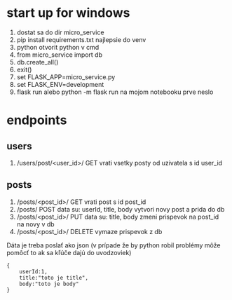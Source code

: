 # start up for windows

1. dostat sa do dir micro_service
2. pip install requirements.txt najlepsie do venv
3. python otvorit python v cmd
4. from micro_service import db
5. db.create_all()
6. exit()
7. set FLASK_APP=micro_service.py
8. set FLASK_ENV=development
9. flask run alebo python -m flask run na mojom notebooku prve neslo


# endpoints

  ## users
  1. /users/post/<user_id>/ GET
     vrati vsetky posty od uzivatela s id user_id

  ## posts
  1. /posts/<post_id>/ GET
     vrati post s id post_id
  2. /posts/ POST
     data su: userId, title, body
     vytvori novy post a prida do db
  3. /posts/<post_id>/ PUT
     data su: title, body
     zmeni prispevok na post_id na novy v db
  4. /posts/<post_id>/ DELETE
     vymaze prispevok z db


Dáta je treba poslať ako json (v prípade že by python robil problémy môže pomôcť to ak sa kľúče dajú do uvodzoviek)
```
{
    userId:1,
    title:"toto je title",
    body:"toto je body"
}
```
